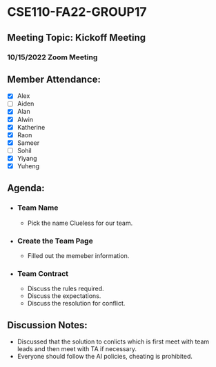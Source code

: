 # CSE110-FA22-GROUP17
## Meeting Topic: Kickoff Meeting
### 10/15/2022  Zoom Meeting

## Member Attendance:
- [x] Alex
- [ ] Aiden
- [x] Alan
- [x] Alwin
- [x] Katherine
- [x] Raon
- [x] Sameer
- [ ] Sohil
- [x] Yiyang
- [x] Yuheng

## Agenda:
- ### Team Name
  - Pick the name Clueless for our team.
- ### Create the Team Page
  - Filled out the memeber information.
- ### Team Contract
  - Discuss the rules required.
  - Discuss the expectations.
  - Discuss the resolution for conflict.

## Discussion Notes: 
- Discussed that the solution to conlicts which is first meet with team leads and then meet with TA if necessary.
- Everyone should follow the AI policies, cheating is prohibited.
